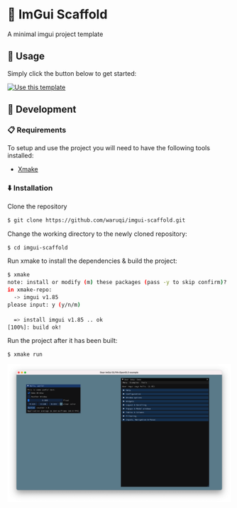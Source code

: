 # 🌱 ImGui Scaffold

A minimal imgui project template

## 🦄 Usage

Simply click the button below to get started:

[![Use this template](https://img.shields.io/badge/use%20this%20template-brightgreen.svg?longCache=true&style=for-the-badge)](https://github.com/waruqi/imgui-scaffold/generate)

## 🔨 Development

###  📋 Requirements

To setup and use the project you will need to have the following tools installed:
 - [Xmake](https://xmake.io/)

###  ⬇️ Installation

Clone the repository

```bash
$ git clone https://github.com/waruqi/imgui-scaffold.git
```

Change the working directory to the newly cloned repository:

```bash
$ cd imgui-scaffold
```

Run xmake to install the dependencies & build the project:

```bash
$ xmake
note: install or modify (m) these packages (pass -y to skip confirm)?
in xmake-repo:
  -> imgui v1.85
please input: y (y/n/m)

  => install imgui v1.85 .. ok
[100%]: build ok!
```

Run the project after it has been built:

```bash
$ xmake run
```

![](res/example.png)
